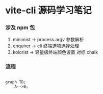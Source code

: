 # vite-cli 源码学习笔记

### 涉及 npm 包

1.  minimist -> process.argv 参数解析
2.  enquirer -> cli 终端选项选择处理
3.  kolorist -> 轻量级终端颜色设置 对标 chalk

### 流程

```mermaid
			
graph TD;
    A-->B;

```

